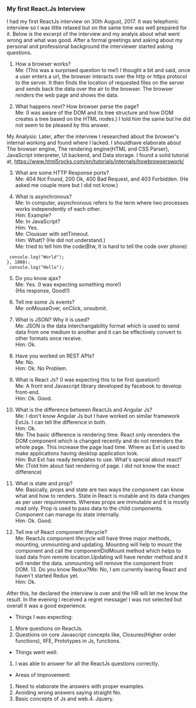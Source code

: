 ### My first React.Js Interview  

I had my first ReactJs interview on 30th August, 2017. It was telephonic interview so I was little relaxed but on the same time was well prepared for it. Below is the excerpt of the interview and my analyis about what went wrong and what was good.
After a formal greetings and asking about my personal and professional background the interviewer started asking questions.  

1. How a browser works?  
Me: (This was a surprised question to me!) I thought a bit and said, once a user enters a url, the browser interacts over the http or https protocol to the server. It then finds the location of requested files on the server and sends back the data over the air to the browser. The browser renders the web page and shows the data.    

2. What happens next? How browser parse the page?  
Me: (I was aware of the DOM and its tree structure and how DOM creates a tree based on the HTML nodes.) I told him the same but he did not seem to be pleased by this answer.

My Analysis: Later, after the interview I researched about the browser's internal working and found where I lacked. I shouldhave elaborate about The browser engine, The rendering engine(HTML and CSS Parser), JavaScript interpreter, UI backend, and Data storage. 
I found a solid tutorial at, https://www.html5rocks.com/en/tutorials/internals/howbrowserswork/  

3. What are some HTTP Response ports?  
Me: 404 Not Found, 200 Ok, 400 Bad Request, and 403 Forbidden. 
(He asked me couple more but I did not know.)  

4. What is asynchronous?  
Me: In computer, asynchronous refers to the term where two processes works independently of each other.  
Him: Example?  
Me: In JavaScript?  
Him: Yes.  
Me: Clousuer with setTimeout.  
Him: Whatt? (He did not understand.)  
Me: tried to tell him the code(Btw, It is hard to tell the code over phone)

``` window.setTimeout(function() {   
 console.log("World");   
}, 1000);   
 console.log("Hello");  
```

5. Do you know ajax?  
Me: Yes. (I was expecting something more!)  
(His response, Good!!)   

6. Tell me some Js events?  
Me: onMouseOver, onClick, onsubmit.   

7. What is JSON? Why it is used?  
Me: JSON is the data interchangability format which is used to send data from one medium to another and it can be effectively convert to other formats once receive.  
Him: Ok.  

8. Have you worked on REST APIs?  
Me: No.   
Him: Ok. No Problem.  

9. What is React Js? (I was expecting this to be first question!)  
Me: A front end Javascript library developed by facebook to develop front-end.  
Him: Ok. Good.  

10. What is the difference between ReactJs and Angular Js?   
Me: I don't know Angular Js but I have worked on similar framework ExtJs. I can tell the difference in both.  
Him: Ok.   
Me: The basic difference is rendering time. React only rerenders the DOM component which is changed recently and do not rerenders the whole page. This increase the page load time. Where as Ext is used to make applications having desktop application look.  
Him: But Ext has ready templates to use. What's special about react?  
Me: (Told him about fast rendering of page. I did not know the exact difference)  

11. What is state and prop?  
Me: Basically, props and state are two ways the component can know what and how to renders. State in React is mutable and its data changes as per user requirements. Whereas props are immutable and it is mostly read only. Prop is used to pass data to the child components. Component can manage its state internally.  
Him: Ok. Good.  

12. Tell me of React component lifecycle?   
Me: ReactJs component lifecycle will have three major methods, mounting, unmounting and updating. Mounting will help to mount the component and call the componentDidMount method which helps to load data from remote location.Updating will have render method and it will render the data. unmounting will remove the component from DOM. 13. Do you know Redux?Me: No, I am currently learing React and haven't started Redux yet.  
Him: Ok.  

After this, he declared the interview is over and the HR will let me know the result. In the evening I received a regret message! I was not selected but overall it was a good experience.

- Things I was expecting:  
1. More questions on ReactJs.  
2. Questions on core Javascript concepts like, Closures(Higher order functions), IIFE, Prototypes in Js, functions.  

- Things went well:  
1. I was able to answer for all the ReactJs questions correctly.

- Areas of Improvement:  
1. Need to elaborate the answers with proper examples.  
2. Avoiding wrong answers saying straight No.  
3. Basic concepts of Js and web.4. Jquery.
